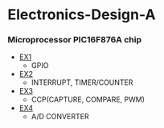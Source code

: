 # Electronics-Design-A
### Microprocessor PIC16F876A chip  
* [EX1](https://github.com/rlasanggus/electronics-design-A/tree/master/EX1)
  + GPIO  
* [EX2](https://github.com/rlasanggus/electronics-design-A/tree/master/EX2)  
  + INTERRUPT, TIMER/COUNTER  
* [EX3](https://github.com/rlasanggus/electronics-design-A/tree/master/EX3)   
  + CCP(CAPTURE, COMPARE, PWM)  
* [EX4](https://github.com/rlasanggus/electronics-design-A/tree/master/EX4)  
  + A/D CONVERTER  
